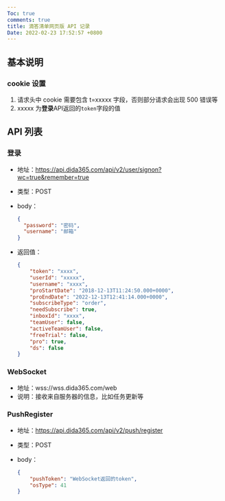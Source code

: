 ```yaml
---
Toc: true
comments: true
title: 滴答清单网页版 API 记录
Date: 2022-02-23 17:52:57 +0800
---
```


## 基本说明

### cookie 设置

1. 请求头中 cookie 需要包含 t=xxxxx 字段，否则部分请求会出现 500 错误等
2. xxxxx 为**登录**API返回的`token`字段的值

## API 列表

### 登录

* 地址：https://api.dida365.com/api/v2/user/signon?wc=true&remember=true

* 类型：POST

* body：

  ```json
  {
    "password": "密码",
    "username": "邮箱"
  }
  ```

* 返回值：

  ```json
  {
      "token": "xxxx",
      "userId": "xxxxx",
      "username": "xxxx",
      "proStartDate": "2018-12-13T11:24:50.000+0000",
      "proEndDate": "2022-12-13T12:41:14.000+0000",
      "subscribeType": "order",
      "needSubscribe": true,
      "inboxId": "xxxx",
      "teamUser": false,
      "activeTeamUser": false,
      "freeTrial": false,
      "pro": true,
      "ds": false
  }
  ```

### WebSocket

* 地址：wss://wss.dida365.com/web
* 说明：接收来自服务器的信息，比如任务更新等

### PushRegister

* 地址：https://api.dida365.com/api/v2/push/register

* 类型：POST

* body：

  ```json
  {
      "pushToken": "WebSocket返回的token",
      "osType": 41
  }
  ```